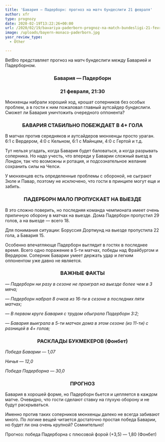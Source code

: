 ```yaml
---
title: 'Бавария — Падерборн: прогноз на матч бундеслиги 21 февраля'
author: xfr
type: prognozy
date: 2020-02-19T13:22:26+00:00
url: /2020/02/19/bavariya-paderborn-prognoz-na-match-bundesligi-21-fevralya/
image: /uploads/bayern-monaco-paderborn.jpg
yasr_review_type:
  - Other

---
```

BetBro представляет прогноз на матч бундеслиги между Баварией и Падерборном.

<h3 style="text-align: center">
  <strong>Бавария &#8212; Падерборн</strong>
</h3>

<h3 style="text-align: center">
  <strong>21 февраля, 21:30</strong>
</h3>

Мюнхенцы набрали хороший ход, крошат соперников без особых проблем, а в гости к ним пожаловал главный аутсайдер бундеслиги. Сможет ли Бавария уничтожить очередного оппонента?

<h3 style="text-align: center">
  <strong>БАВАРИЯ СТАБИЛЬНО ПОБЕЖДАЕТ В 4+ ГОЛА</strong>
</h3>

В матчах против середняков и аутсайдеров мюнхенцы просто ураган. 6:1 с Вердером, 4:0 с Кельном, 6:1 с Майнцем, 4:0 с Гертой и т.д.

Тут нельзя угадать, когда Бавария будет баловаться, а когда разрывать соперника. Но надо учесть, что впереди у Баварии сложный выезд в Лондон, так что возможны и ротация, и подсознательное желание сохранить силы на Челси.

У мюнхенцев есть определенные проблемы с обороной, не сыграют Зюле и Павар, поэтому не исключено, что гости в принципе могут еще и забить.

<h3 style="text-align: center">
  <strong>ПАДЕРБОРН МАЛО ПРОПУСКАЕТ НА ВЫЕЗДЕ</strong>
</h3>

В это сложно поверить, но последняя команда чемпионата имеет очень приличную оборону в матчах на выезде. Дома Падерборн пропустил 29 голов, а на выезде &#8212; всего 18.

Для понимания ситуации: Боруссия Дортмунд на выезде пропустила 22 гола, а Бавария 15.

Особенно впечатляюще Падерборн выглядит в гостях в последнее время. Всего одно поражение в 5-ти матчах, победы над Фрайбургом и Вердером. Соперник Баварии умеет держать удар и легким оппонентом уже давно не является.

<h3 style="text-align: center">
  <strong>ВАЖНЫЕ ФАКТЫ</strong>
</h3>

_&#8212; Падерборн ни разу в сезоне не проиграл на выезде более чем в 3 мяча;_

_&#8212; Падерборн набрал 8 очков из 16-ти в сезоне в последних пяти матчах;_

_&#8212; В первом круге Бавария с трудом обыграла Падерборн 3:2;_

_&#8212; Бавария выиграла в 5-ти матчах дома в этом сезоне (из 11-ти) с разницей в 4+ голов;_

<h3 style="text-align: center">
  <strong>РАСКЛАДЫ БУКМЕКЕРОВ (Фонбет)</strong>
</h3>

_Победа Баварии — 1,07_

_Ничья — 12,0_

_Победа Падерборна — 30,0_

<h3 style="text-align: center">
  <strong>ПРОГНОЗ</strong>
</h3>

Бавария в хорошей форме, но Падерборн бьется и цепляется в каждом матче. Очевидно, что гости сделают ставку на глухую оборону и не будут раскрываться.

Именно против таких соперников мюнхенцы далеко не всегда забивают много. По логике вещей читается достаточно простая победа Баварии, но будет ли она очень крупной? Сомнительно!

Прогноз: победа Падерборна с плюсовой форой (+3,5) &#8212; 1,80 (Фонбет)